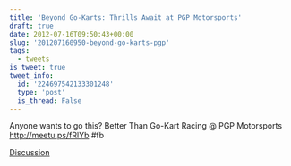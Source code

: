 ```yaml
---
title: 'Beyond Go-Karts: Thrills Await at PGP Motorsports'
draft: true
date: 2012-07-16T09:50:43+00:00
slug: '201207160950-beyond-go-karts-pgp'
tags:
  - tweets
is_tweet: true
tweet_info:
  id: '224697542133301248'
  type: 'post'
  is_thread: False
---
```




Anyone wants to go this? Better Than Go-Kart Racing @ PGP Motorsports <http://meetu.ps/fRlYb> #fb

[Discussion](https://x.com/sytelus/status/224697542133301248)
